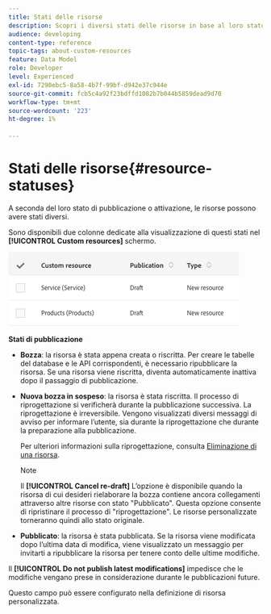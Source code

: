 ```yaml
---
title: Stati delle risorse
description: Scopri i diversi stati delle risorse in base al loro stato di pubblicazione.
audience: developing
content-type: reference
topic-tags: about-custom-resources
feature: Data Model
role: Developer
level: Experienced
exl-id: 7290ebc5-8a58-4b7f-99bf-d942e37c944e
source-git-commit: fcb5c4a92f23bdffd1082b7b044b5859dead9d70
workflow-type: tm+mt
source-wordcount: '223'
ht-degree: 1%

---
```


# Stati delle risorse{#resource-statuses}

A seconda del loro stato di pubblicazione o attivazione, le risorse possono avere stati diversi.

Sono disponibili due colonne dedicate alla visualizzazione di questi stati nel **[!UICONTROL Custom resources]** schermo.

![](assets/schema_colonne_1.png)

**Stati di pubblicazione**

* **Bozza**: la risorsa è stata appena creata o riscritta. Per creare le tabelle del database e le API corrispondenti, è necessario ripubblicare la risorsa. Se una risorsa viene riscritta, diventa automaticamente inattiva dopo il passaggio di pubblicazione.
* **Nuova bozza in sospeso**: la risorsa è stata riscritta. Il processo di riprogettazione si verificherà durante la pubblicazione successiva. La riprogettazione è irreversibile. Vengono visualizzati diversi messaggi di avviso per informare l’utente, sia durante la riprogettazione che durante la preparazione alla pubblicazione.

  Per ulteriori informazioni sulla riprogettazione, consulta [Eliminazione di una risorsa](../../developing/using/deleting-a-resource.md).

  >[!NOTE]
  >
  >Il **[!UICONTROL Cancel re-draft]** L’opzione è disponibile quando la risorsa di cui desideri rielaborare la bozza contiene ancora collegamenti attraverso altre risorse con stato &quot;Pubblicato&quot;. Questa opzione consente di ripristinare il processo di &quot;riprogettazione&quot;. Le risorse personalizzate torneranno quindi allo stato originale.

* **Pubblicato**: la risorsa è stata pubblicata. Se la risorsa viene modificata dopo l’ultima data di modifica, viene visualizzato un messaggio per invitarti a ripubblicare la risorsa per tenere conto delle ultime modifiche.

Il **[!UICONTROL Do not publish latest modifications]** impedisce che le modifiche vengano prese in considerazione durante le pubblicazioni future.

Questo campo può essere configurato nella definizione di risorsa personalizzata.
